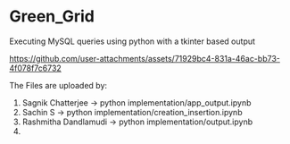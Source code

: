 # Green_Grid
Executing MySQL queries using python with a tkinter based output



https://github.com/user-attachments/assets/71929bc4-831a-46ac-bb73-4f078f7c6732


The Files are uploaded by:
1.  Sagnik Chatterjee -> python implementation/app_output.ipynb
2.  Sachin S -> python implementation/creation_insertion.ipynb
3.  Rashmitha Dandlamudi -> python implementation/output.ipynb
4.  

